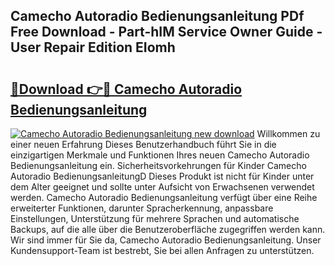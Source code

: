 ## Camecho Autoradio Bedienungsanleitung PDf Free Download - Part-hIM Service Owner Guide - User Repair Edition EIomh

# <h2><a href="http://df61xbl.blite.top/?on=Camecho+Autoradio+Bedienungsanleitung">🔗Download 👉🔴 Camecho Autoradio Bedienungsanleitung</a></h2>

[![Camecho Autoradio Bedienungsanleitung new download](https://i.imgur.com/lujVjoI.png)](http://df61xbl.blite.top/?on=Camecho+Autoradio+Bedienungsanleitung)
Willkommen zu einer neuen Erfahrung Dieses Benutzerhandbuch führt Sie in die einzigartigen Merkmale und Funktionen Ihres neuen Camecho Autoradio Bedienungsanleitung ein. Sicherheitsvorkehrungen für Kinder Camecho Autoradio BedienungsanleitungD Dieses Produkt ist nicht für Kinder unter dem Alter geeignet und sollte unter Aufsicht von Erwachsenen verwendet werden. Camecho Autoradio Bedienungsanleitung verfügt über eine Reihe erweiterter Funktionen, darunter Spracherkennung, anpassbare Einstellungen, Unterstützung für mehrere Sprachen und automatische Backups, auf die alle über die Benutzeroberfläche zugegriffen werden kann. Wir sind immer für Sie da, Camecho Autoradio Bedienungsanleitung. Unser Kundensupport-Team ist bestrebt, Sie bei allen Anfragen zu unterstützen.
